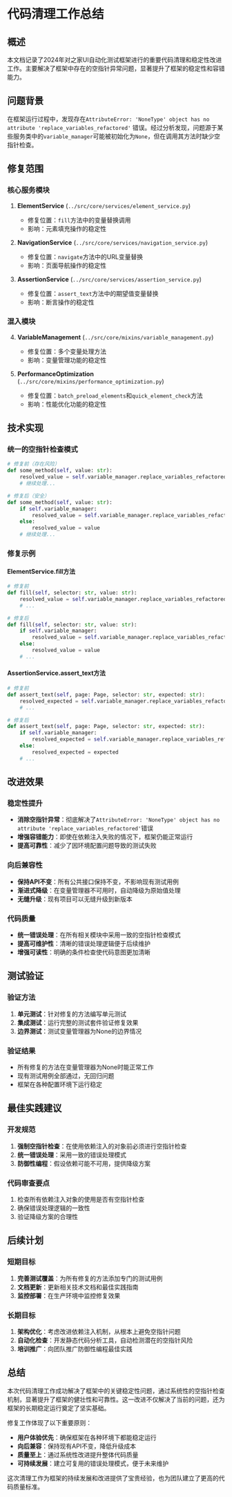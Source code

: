 # 代码清理工作总结

## 概述

本文档记录了2024年对之家UI自动化测试框架进行的重要代码清理和稳定性改进工作。主要解决了框架中存在的空指针异常问题，显著提升了框架的稳定性和容错能力。

## 问题背景

在框架运行过程中，发现存在`AttributeError: 'NoneType' object has no attribute 'replace_variables_refactored'`
错误。经过分析发现，问题源于某些服务类中的`variable_manager`可能被初始化为`None`，但在调用其方法时缺少空指针检查。

## 修复范围

### 核心服务模块

1. **ElementService** (`../src/core/services/element_service.py`)
    - 修复位置：`fill`方法中的变量替换调用
    - 影响：元素填充操作的稳定性

2. **NavigationService** (`../src/core/services/navigation_service.py`)
    - 修复位置：`navigate`方法中的URL变量替换
    - 影响：页面导航操作的稳定性

3. **AssertionService** (`../src/core/services/assertion_service.py`)
    - 修复位置：`assert_text`方法中的期望值变量替换
    - 影响：断言操作的稳定性

### 混入模块

4. **VariableManagement** (`../src/core/mixins/variable_management.py`)
    - 修复位置：多个变量处理方法
    - 影响：变量管理功能的稳定性

5. **PerformanceOptimization** (`../src/core/mixins/performance_optimization.py`)
    - 修复位置：`batch_preload_elements`和`quick_element_check`方法
    - 影响：性能优化功能的稳定性

## 技术实现

### 统一的空指针检查模式

```python
# 修复前（存在风险）
def some_method(self, value: str):
    resolved_value = self.variable_manager.replace_variables_refactored(value)
    # 继续处理...

# 修复后（安全）
def some_method(self, value: str):
    if self.variable_manager:
        resolved_value = self.variable_manager.replace_variables_refactored(value)
    else:
        resolved_value = value
    # 继续处理...
```

### 修复示例

#### ElementService.fill方法

```python
# 修复前
def fill(self, selector: str, value: str):
    resolved_value = self.variable_manager.replace_variables_refactored(value)
    # ...

# 修复后
def fill(self, selector: str, value: str):
    if self.variable_manager:
        resolved_value = self.variable_manager.replace_variables_refactored(value)
    else:
        resolved_value = value
    # ...
```

#### AssertionService.assert_text方法

```python
# 修复前
def assert_text(self, page: Page, selector: str, expected: str):
    resolved_expected = self.variable_manager.replace_variables_refactored(expected)
    # ...

# 修复后
def assert_text(self, page: Page, selector: str, expected: str):
    if self.variable_manager:
        resolved_expected = self.variable_manager.replace_variables_refactored(expected)
    else:
        resolved_expected = expected
    # ...
```

## 改进效果

### 稳定性提升

- **消除空指针异常**：彻底解决了`AttributeError: 'NoneType' object has no attribute 'replace_variables_refactored'`错误
- **增强容错能力**：即使在依赖注入失败的情况下，框架仍能正常运行
- **提高可靠性**：减少了因环境配置问题导致的测试失败

### 向后兼容性

- **保持API不变**：所有公共接口保持不变，不影响现有测试用例
- **渐进式降级**：在变量管理器不可用时，自动降级为原始值处理
- **无缝升级**：现有项目可以无缝升级到新版本

### 代码质量

- **统一错误处理**：在所有相关模块中采用一致的空指针检查模式
- **提高可维护性**：清晰的错误处理逻辑便于后续维护
- **增强可读性**：明确的条件检查使代码意图更加清晰

## 测试验证

### 验证方法

1. **单元测试**：针对修复的方法编写单元测试
2. **集成测试**：运行完整的测试套件验证修复效果
3. **边界测试**：测试变量管理器为None的边界情况

### 验证结果

- 所有修复的方法在变量管理器为None时能正常工作
- 现有测试用例全部通过，无回归问题
- 框架在各种配置环境下运行稳定

## 最佳实践建议

### 开发规范

1. **强制空指针检查**：在使用依赖注入的对象前必须进行空指针检查
2. **统一错误处理**：采用一致的错误处理模式
3. **防御性编程**：假设依赖可能不可用，提供降级方案

### 代码审查要点

1. 检查所有依赖注入对象的使用是否有空指针检查
2. 确保错误处理逻辑的一致性
3. 验证降级方案的合理性

## 后续计划

### 短期目标

1. **完善测试覆盖**：为所有修复的方法添加专门的测试用例
2. **文档更新**：更新相关技术文档和最佳实践指南
3. **监控部署**：在生产环境中监控修复效果

### 长期目标

1. **架构优化**：考虑改进依赖注入机制，从根本上避免空指针问题
2. **自动化检查**：开发静态代码分析工具，自动检测潜在的空指针风险
3. **培训推广**：向团队推广防御性编程最佳实践

## 总结

本次代码清理工作成功解决了框架中的关键稳定性问题，通过系统性的空指针检查机制，显著提升了框架的健壮性和可靠性。这一改进不仅解决了当前的问题，还为框架的长期稳定运行奠定了坚实基础。

修复工作体现了以下重要原则：

- **用户体验优先**：确保框架在各种环境下都能稳定运行
- **向后兼容**：保持现有API不变，降低升级成本
- **质量至上**：通过系统性改进提升整体代码质量
- **可持续发展**：建立可复用的错误处理模式，便于未来维护

这次清理工作为框架的持续发展和改进提供了宝贵经验，也为团队建立了更高的代码质量标准。